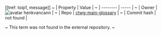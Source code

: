 [[tref: toip1, message]]
~ | Property | Value |
~ | -------- | ----- |
~ | Owner | ![avatar](undefined) henkvancann |
~ | Repo | [ctwg-main-glossary](https://github.com/henkvancann/ctwg-main-glossary) |
~ | Commit hash | not found |

~ This term was not found in the external repository.
~ <span style="display: none;">End of included external content. Add your optional custom content below.</span>
